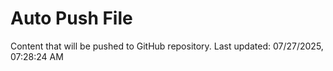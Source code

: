 # Auto Push File

Content that will be pushed to GitHub repository.
Last updated: 07/27/2025, 07:28:24 AM